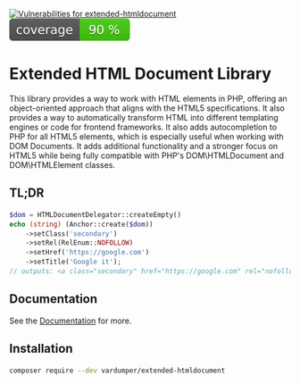 [![Vulnerabilities for extended-htmldocument](https://dtrack.erikpoehler.us/api/v1/badge/vulns/project/37279553-0c47-476a-9efd-ed379fabca1a?apiKey=odt_J5OKz9JcWpKAnqz80whxTvwA3oQjGBGy)](https://dtrack.erikpoehler.us/projects/37279553-0c47-476a-9efd-ed379fabca1a)
[![Code Coverage](https://github.com/vardumper/extended-htmldocument/blob/main/coverage.svg)](https://vardumper.github.io/extended-htmldocument/intro.html#tests)

# Extended HTML Document Library

This library provides a way to work with HTML elements in PHP, offering an object-oriented approach that aligns with the HTML5 specifications.
It also provides a way to automatically transform HTML into different templating engines or code for frontend frameworks.
It also adds autocompletion to PHP for all HTML5 elements, which is especially useful when working with DOM Documents.
It adds additional functionality and a stronger focus on HTML5 while being fully compatible with PHP's DOM\HTMLDocument and DOM\HTMLElement classes.

## TL;DR

```php
$dom = HTMLDocumentDelegator::createEmpty()
echo (string) (Anchor::create($dom))
    ->setClass('secondary')
    ->setRel(RelEnum::NOFOLLOW)
    ->setHref('https://google.com')
    ->setTitle('Google it');
// outputs: <a class="secondary" href="https://google.com" rel="nofollow" title="Google it"></a>
```

## Documentation
See the [Documentation](https://vardumper.github.io/extended-htmldocument/) for more.

## Installation
```bash
composer require --dev vardumper/extended-htmldocument
```
